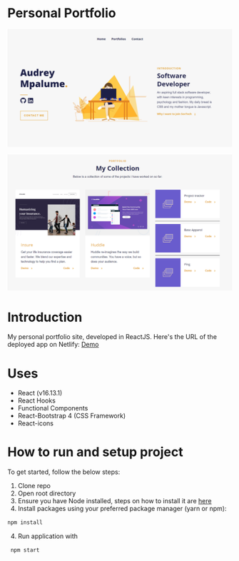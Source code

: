 # Personal Portfolio
![Home-page](./src/assets/home.png)

![Projects](./src/assets/projects.png)

# Introduction

 My personal portfolio site, developed in ReactJS.
 Here's the URL of the deployed app on Netlify:
[Demo](https://rococo-brioche-dfbe0e.netlify.app/)

# Uses

* React (v16.13.1)
* React Hooks
* Functional Components
* React-Bootstrap 4 (CSS Framework)
* React-icons

# How to run and setup project

To get started, follow the below steps:

1. Clone repo
2. Open root directory
3. Ensure you have Node installed, steps on how to install it are [here](https://www.guru99.com/download-install-node-js.html)
4. Install packages using your preferred package manager (yarn or npm):
 ```sh
 npm install
```
4. Run application with
```sh
 npm start
```
